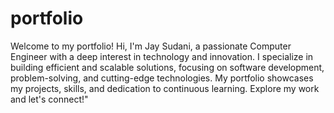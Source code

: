 # portfolio

Welcome to my portfolio! Hi, I'm Jay Sudani, a passionate Computer Engineer with a deep interest in technology and innovation. I specialize in building efficient and scalable solutions, focusing on software development, problem-solving, and cutting-edge technologies. My portfolio showcases my projects, skills, and dedication to continuous learning. Explore my work and let's connect!"
